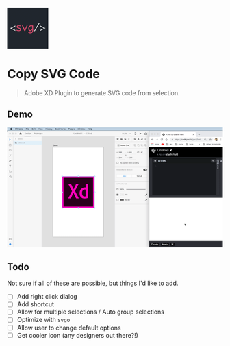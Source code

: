 ![icon](images/icon.png)

# Copy SVG Code

> Adobe XD Plugin to generate SVG code from selection.

## Demo

![icon](.github/demo.gif)

## Todo

Not sure if all of these are possible, but things I'd like to add.

- [ ] Add right click dialog
- [ ] Add shortcut
- [ ] Allow for multiple selections / Auto group selections
- [ ] Optimize with `svgo`
- [ ] Allow user to change default options
- [ ] Get cooler icon (any designers out there?!)
